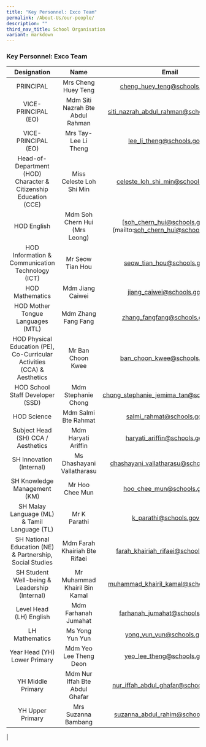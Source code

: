 ```yaml
---
title: "Key Personnel: Exco Team"
permalink: /About-Us/our-people/
description: ""
third_nav_title: School Organisation
variant: markdown
---
```

### **Key Personnel: Exco Team**

| Designation | Name | Email |
|:---:|:---:|:---:| 
| PRINCIPAL | Mrs Cheng Huey Teng | [cheng_huey_teng@schools.gov.sg](mailto:cheng_huey_teng@schools.gov.sg) |
| VICE-PRINCIPAL (EO) | Mdm Siti Nazrah Bte Abdul Rahman | [siti_nazrah_abdul_rahman@schools.gov.sg](mailto:siti_nazrah_abdul_rahman@schools.gov.sg) |
| VICE-PRINCIPAL (EO) | Mrs Tay-Lee Li Theng | [lee_li_theng@schools.gov.sg ](mailto:LEE_Li_Theng@schools.gov.sg ) |
|  Head-of-Department (HOD) Character & Citizenship Education (CCE) | Miss Celeste Loh Shi Min | [celeste_loh_shi_min@schools.gov.sg](mailto:celeste_loh_shi_min@schools.gov.sg) |
| HOD English  | Mdm Soh Chern Hui (Mrs Leong) | [soh_chern_hui@schools.gov.sg] (mailto:soh_chern_hui@schools.gov.sg)  |
| HOD Information & Communication Technology (ICT)   | Mr Seow Tian Hou | [seow_tian_hou@schools.gov.sg](mailto:seow_tian_hou@schools.gov.sg) |
| HOD Mathematics | Mdm Jiang Caiwei | [jiang_caiwei@schools.gov.sg](mailto:jiang_caiwei@schools.gov.sg) |
| HOD Mother Tongue Languages (MTL) | Mdm Zhang Fang Fang | [zhang_fangfang@schools.gov.sg](mailto:zhang_fangfang@schools.gov.sg) |
| HOD Physical Education (PE), Co-Curricular Activities (CCA) & Aesthetics | Mr Ban Choon Kwee | [ban_choon_kwee@schools.gov.sg](mailto:ban_choon_kwee@schools.gov.sg) |
| HOD School Staff Developer (SSD)| Mdm Stephanie Chong | [chong_stephanie_jemima_tan@schools.gov.sg](mailto:chong_stephanie_jemima_tan@schools.gov.sg) |
| HOD Science | Mdm Salmi Bte Rahmat | [salmi_rahmat@schools.gov.sg](mailto:salmi_rahmat@schools.gov.sg) |
| Subject Head (SH) CCA / Aesthetics | Mdm Haryati Ariffin | [haryati_ariffin@schools.gov.sg](mailto:haryati_ariffin@schools.gov.sg) |
| SH Innovation (Internal) | Ms Dhashayani Vallatharasu | [dhashayani_vallatharasu@schools.gov.sg](mailto:dhashayani_vallatharasu@schools.gov.sg) |
| SH Knowledge Management (KM)| Mr Hoo Chee Mun | [hoo_chee_mun@schools.gov.sg](mailto:hoo_chee_mun@schools.gov.sg) |
| SH Malay Language (ML) & Tamil Language (TL) | Mr K Parathi | [k_parathi@schools.gov.sg](mailto:k_parathi@schools.gov.sg) |
| SH National Education (NE) & Partnership, Social Studies  | Mdm Farah Khairiah Bte Rifaei | [farah_khairiah_rifaei@schools.gov.sg](mailto:farah_khairiah_rifaei@schools.gov.sg) |
| SH Student Well-being & Leadership (Internal) | Mr Muhammad Khairil Bin Kamal | [muhammad_khairil_kamal@schools.gov.sg](mailto:muhammad_khairil_kamal@schools.gov.sg) |
| Level Head (LH) English  |   Mdm Farhanah Jumahat | [farhanah_jumahat@schools.gov.sg](mailto:farhanah_jumahat@schools.gov.sg) |
| LH Mathematics | Ms Yong Yun Yun | [yong_yun_yun@schools.gov.sg](mailto:yong_yun_yun@schools.gov.sg) |
| Year Head (YH) Lower Primary | Mdm Yeo Lee Theng Deon | [yeo_lee_theng@schools.gov.sg](mailto:yeo_lee_theng@schools.gov.sg) |
| YH Middle Primary | Mdm Nur Iffah Bte Abdul Ghafar | [nur_iffah_abdul_ghafar@schools.gov.sg](mailto:nur_iffah_abdul_ghafar@schools.gov.sg) |
| YH Upper Primary | Mrs Suzanna Bambang | [suzanna_abdul_rahim@schools.gov.sg](mailto:suzanna_abdul_rahim@schools.gov.sg) |
|